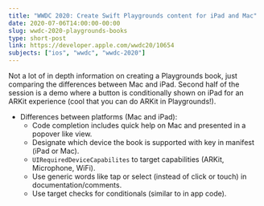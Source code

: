 ```yaml
---
title: "WWDC 2020: Create Swift Playgrounds content for iPad and Mac"
date: 2020-07-06T14:00:00-00:00
slug: wwdc-2020-playgrounds-books
type: short-post
link: https://developer.apple.com/wwdc20/10654
subjects: ["ios", "wwdc", "wwdc-2020"]
---
```


Not a lot of in depth information on creating a Playgrounds book, just comparing the differences between Mac and iPad. Second half of the session is a demo where a button is conditionally shown on iPad for an ARKit experience (cool that you can do ARKit in Playgrounds!).

* Differences between platforms (Mac and iPad):
    * Code completion includes quick help on Mac and presented in a popover like view.
    * Designate which device the book is supported with key in manifest (iPad or Mac).
    * `UIRequiredDeviceCapabilites` to target capabilities (ARKit, Microphone, WiFi).
    * Use generic words like tap or select (instead of click or touch) in documentation/comments.
    * Use target checks for conditionals (similar to in app code).